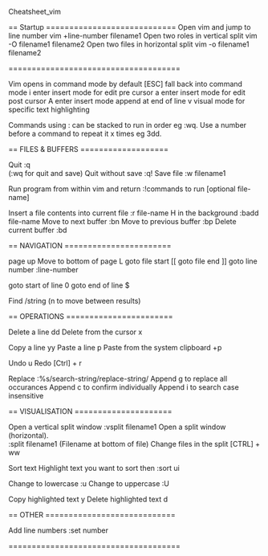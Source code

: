 Cheatsheet_vim

== Startup ============================
Open vim and jump to line number
  vim +line-number filename1
Open two roles in vertical split
  vim -O filename1 filename2
Open two files in horizontal split
  vim -o filename1 filename2


=====================================

Vim opens in command mode by default
[ESC] fall back into command mode
i enter insert mode for edit pre cursor
a enter insert mode for edit post cursor
A enter insert mode append at end of line
v visual mode for specific text highlighting

Commands using : can be stacked to run in order eg :wq.
Use a number before a command to repeat it x times eg 3dd.


== FILES & BUFFERS ===================

Quit
  :q  
  (:wq for quit and save)
Quit without save
  :q!
Save file
  :w filename1 

Run program from within vim and return
  :!commands to run [optional file-name]

Insert a file contents into current file
  :r file-name
H in the background
  :badd file-name
Move to next buffer
  :bn
Move to previous buffer
  :bp
Delete current buffer
  :bd


== NAVIGATION =======================

page up 
Move to bottom of page
  L
goto file start
  [[
goto file end
  ]]
goto line number
  :line-number

goto start of line
  0
goto end of line
  $

Find
  /string 
  (n to move between results)





== OPERATIONS =======================

Delete a line 
  dd
Delete from the cursor 
  x

Copy a line
  yy 
Paste a line
  p
Paste from the system clipboard
  +p

Undo 
  u
Redo 
  [Ctrl] + r

Replace 
  :%s/search-string/replace-string/
  Append g to replace all occurances
  Append c to confirm individually
  Append i to search case insensitive


== VISUALISATION =====================

Open a vertical split window
  :vsplit filename1
Open a split window (horizontal).  
  :split filename1
  (Filename at bottom of file)
Change files in the split
  [CTRL] + ww 

Sort text
Highlight text you want to sort then
  :sort ui

Change to lowercase
  :u
Change to uppercase
  :U

Copy highlighted text 
  y
Delete highlighted text
  d


== OTHER ============================

Add line numbers
  :set number


=====================================
